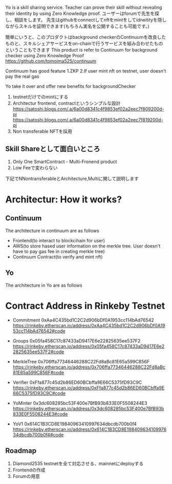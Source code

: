 Yo is a skill sharing service.
Teacher can prove their skill without revealing their identity by using Zero Knowledge proof.
ユーザーはforumで先生を探し、相談をします。
先生はgithubをconnectしてnftをmintをしてidneitityを隠しながらスキルを証明できます(もちろん実名を公開することも可能です。)


簡単にいうと、このプロダクトはbackground checkerのContinuumを改良したものと、スキルシェアサービスをon-chainで行うサービスを組み合わせたものということもできます
This product is refer to Continuum for background checker using Zero Knowledge Proof
https://github.com/tomoima525/continuum

Continuum has good feature
1.ZKP
2.If user mint nft on testnet, user doesn't pay the real gas

Yo take it over and offer new benefits for backgroundChecker


1. testnetだけでのmintにする
2.  Architectur
frontend, contractというシンプルな設計
https://satoshi.blogs.com/.a/6a00d8341c4f9853ef02a2eec7f809200d-pi
https://satoshi.blogs.com/.a/6a00d8341c4f9853ef02a2eec7f819200d-pi
3. Non transferable NFTを採用


## Skill Shareとして面白いところ
1. Only One SmartContract - Multi-Fronend product
2. Low Feeで変わらない

下記でNNontransferableとArchitecture,Multiに関して説明します

# Architectur: How it works?
## Continuum
The architecture in continuum are as follows
- Frontend(to interact to blockcihain for user)
- AWS(to store hased user information on the merkle tree. User doesn't have to pay gas fee in creating merkle tree)
- Continuum Contract(to verify and mint nft)

## Yo
The architecture in Yo are as follows



# Contract Address in Rinkeby Testnet

-   Commitment
    0xAa4C435bd1C2C2d906bDf0A1953cc114bAd76542
    https://rinkeby.etherscan.io/address/0xAa4C435bd1C2C2d906bDf0A1953cc114bAd76542#code

-   Groups
    0x05fa458C17c87433aD9417E6e22825635ee537F2
    https://rinkeby.etherscan.io/address/0x05fa458C17c87433aD9417E6e22825635ee537F2#code
-   MerkleTree
    0x706ffa77346446288C22Fd8aBc81E65a599C856F
    https://rinkeby.etherscan.io/address/0x706ffa77346446288C22Fd8aBc81E65a599C856F#code

-   Verifier
    0xFfa877c45d2b86ED60BCbffa9E66C5375fD93C9C
    https://rinkeby.etherscan.io/address/0xFfa877c45d2b86ED60BCbffa9E66C5375fD93C9C#code
-   YoMinter
    0x3dc608285bc53F400e7BfB93b833E0F5508244E3
    https://rinkeby.etherscan.io/address/0x3dc608285bc53F400e7BfB93b833E0F5508244E3#code
-   YoV1
    0x614C1B3CD8E19840963410997634dbcdb700b0f4
    https://rinkeby.etherscan.io/address/0x614C1B3CD8E19840963410997634dbcdb700b0f4#code

## Roadmap
1. Diamond2535 testnetを全て対応させる、mainnetにdeployする
2. Frontendの作成
3. Forumの用意

